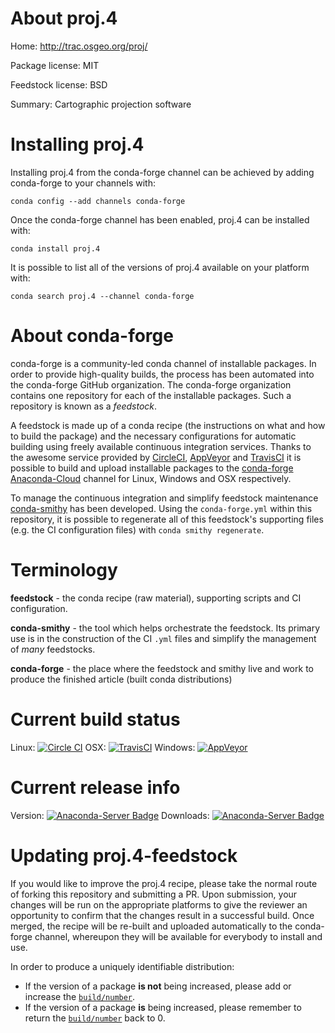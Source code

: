 About proj.4
============

Home: http://trac.osgeo.org/proj/

Package license: MIT

Feedstock license: BSD

Summary: Cartographic projection software



Installing proj.4
=================

Installing proj.4 from the conda-forge channel can be achieved by adding conda-forge to your channels with:

```
conda config --add channels conda-forge
```

Once the conda-forge channel has been enabled, proj.4 can be installed with:

```
conda install proj.4
```

It is possible to list all of the versions of proj.4 available on your platform with:

```
conda search proj.4 --channel conda-forge
```


About conda-forge
=================

conda-forge is a community-led conda channel of installable packages.
In order to provide high-quality builds, the process has been automated into the
conda-forge GitHub organization. The conda-forge organization contains one repository 
for each of the installable packages. Such a repository is known as a *feedstock*.

A feedstock is made up of a conda recipe (the instructions on what and how to build
the package) and the necessary configurations for automatic building using freely
available continuous integration services. Thanks to the awesome service provided by
[CircleCI](https://circleci.com/), [AppVeyor](http://www.appveyor.com/)
and [TravisCI](https://travis-ci.org/) it is possible to build and upload installable
packages to the [conda-forge](https://anaconda.org/conda-forge)
[Anaconda-Cloud](http://docs.anaconda.org/) channel for Linux, Windows and OSX respectively.

To manage the continuous integration and simplify feedstock maintenance
[conda-smithy](http://github.com/conda-forge/conda-smithy) has been developed.
Using the ``conda-forge.yml`` within this repository, it is possible to regenerate all of
this feedstock's supporting files (e.g. the CI configuration files) with ``conda smithy regenerate``.


Terminology
===========

**feedstock** - the conda recipe (raw material), supporting scripts and CI configuration.

**conda-smithy** - the tool which helps orchestrate the feedstock.
                   Its primary use is in the construction of the CI ``.yml`` files
                   and simplify the management of *many* feedstocks.

**conda-forge** - the place where the feedstock and smithy live and work to
                  produce the finished article (built conda distributions)

Current build status
====================
Linux: [![Circle CI](https://circleci.com/gh/conda-forge/proj.4-feedstock.svg?style=svg)](https://circleci.com/gh/conda-forge/proj.4-feedstock)
OSX: [![TravisCI](https://travis-ci.org/conda-forge/proj.4-feedstock.svg?branch=master)](https://travis-ci.org/conda-forge/proj.4-feedstock) 
Windows: [![AppVeyor](https://ci.appveyor.com/api/projects/status/github/conda-forge/proj.4-feedstock?svg=True)](https://ci.appveyor.com/project/conda-forge/proj.4-feedstock/branch/master)

Current release info
====================
Version: [![Anaconda-Server Badge](https://anaconda.org/conda-forge/proj.4/badges/version.svg)](https://anaconda.org/conda-forge/proj.4)
Downloads: [![Anaconda-Server Badge](https://anaconda.org/conda-forge/proj.4/badges/downloads.svg)](https://anaconda.org/conda-forge/proj.4)


Updating proj.4-feedstock
=========================

If you would like to improve the proj.4 recipe, please take the normal
route of forking this repository and submitting a PR. Upon submission, your changes will
be run on the appropriate platforms to give the reviewer an opportunity to confirm that the
changes result in a successful build. Once merged, the recipe will be re-built and uploaded
automatically to the conda-forge channel, whereupon they will be available for everybody to
install and use.

In order to produce a uniquely identifiable distribution:
 * If the version of a package **is not** being increased, please add or increase
   the [``build/number``](http://conda.pydata.org/docs/building/meta-yaml.html#build-number-and-string). 
 * If the version of a package **is** being increased, please remember to return
   the [``build/number``](http://conda.pydata.org/docs/building/meta-yaml.html#build-number-and-string)
   back to 0.
